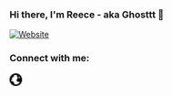 ### Hi there, I'm Reece - aka Ghosttt 👋

[![Website](https://img.shields.io/website?label=manifestrp.eu&style=for-the-badge&url=https%3A%2F%2Fmanifestrp.eu)](https://manifestrp.eu)


### Connect with me:

[<img align="left" alt="ManifestRP.eu" width="22px" src="https://raw.githubusercontent.com/iconic/open-iconic/master/svg/globe.svg" />][website]

<br />


[github]: https://github.com/ljboxf
[website]: https://manifestrp.eu

<!--
**ljboxf/ljboxf** is a ✨ _special_ ✨ repository because its `README.md` (this file) appears on your GitHub profile.

Here are some ideas to get you started:

- 🔭 I’m currently working on ...
- 🌱 I’m currently learning ...
- 👯 I’m looking to collaborate on ...
- 🤔 I’m looking for help with ...
- 💬 Ask me about ...
- 📫 How to reach me: ...
- 😄 Pronouns: ...
- ⚡ Fun fact: ...
-->
